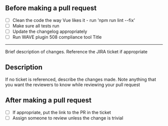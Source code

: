 Before making a pull request
----------------------------
- [ ] Clean the code the way Vue likes it - run 'npm run lint --fix'
- [ ] Make sure all tests run
- [ ] Update the changelog appropriately
- [ ] Run WAVE plugin 508 compliance tool
Title
-----------
Brief description of changes. Reference the JIRA ticket if appropriate

Description
-----------
If no ticket is referenced, describe the changes made. Note anything that you want the reviewers to know while
reviewing your pull request

After making a pull request
---------------------------
- [ ] If appropriate, put the link to the PR in the ticket
- [ ] Assign someone to review unless the change is trivial